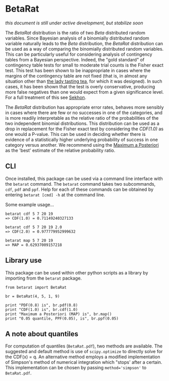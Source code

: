 
# BetaRat

_this document is still under active development, but stabilize soon_

The _BetaRat_ distribution is the ratio of two _Beta_ distributed random variables.
Since Bayesian analysis of a binomially distributed random variable naturally leads to the _Beta_ distribution, the _BetaRat_ distribution can be used as a way of comparing the binomially distributed random variables.
This can be particularly useful for considering analysis of contingency tables from a Bayesian perspective.
Indeed, the "gold standard" of contingency table tests for small to moderate trial counts is the Fisher exact test.
This test has been shown to be inappropriate in cases where the margins of the contingency table are not fixed (that is, in almost any situation other than [the lady tasting tea](http://en.wikipedia.org/wiki/Lady_tasting_tea), for which it was designed).
In such cases, it has been shown that the test is overly conservative, producing more false negatives than one would expect from a given significance level.
For a full treatment of this see [Sekhon](http://polmeth.wustl.edu/media/Paper/SekhonFisherTest.pdf).

The _BetaRat_ distribution has appropriate error rates, behaves more sensibly in cases where there are few or no successes in one of the categories, and is more readily interpretable as the relative ratio of the probabilities of the two independent binomial distributions.
This distribution can be used as a drop in replacement for the Fisher exact test by considering the _CDF(1.0)_ as one would a P-value.
This can be used in deciding whether there is evidence of a statistically higher underlying probability of success in one category versus another.
We recommend using the [Maximum a Posteriori](http://en.wikipedia.org/wiki/Maximum_a_posteriori_estimation) as the 'best' estimate of the relative probability ratio.


## CLI

Once installed, this package can be used via a command line interface with the `betarat` command.
The `betarat` command takes two subcommands, `cdf`, `pdf` and `ppf`.
Help for each of these commands can be obtained by entering `betarat [cmd] -h` at the command line.

Some example usage...

    betarat cdf 5 7 20 19
    => CDF(1.0) = 0.71149240327133

    betarat cdf 5 7 20 19 2.0
    => CDF(2.0) = 0.977779952999632

    betarat map 5 7 20 19
    => MAP = 0.62937009157218


## Library use

This package can be used within other python scripts as a library by importing from the `betarat` package.

    from betarat import BetaRat

    br = BetaRat(4, 5, 1, 9)

    print "PDF(0.8) is", br.pdf(0.8)
    print "CDF(1.0) is", br.cdf(1.0)
    print "Maximum a Posteriori (MAP) is", br.map()
    print "0.05 quantile, PPF(0.05), is", br.ppf(0.05)


## A note about quantiles

For computation of quantiles (`BetaRat.pdf`), two methods are available.
The suggested and default method is use of `scipy.optimize` to directly solve for the CDF(x) = q.
An alternative method employs a modified implementation of Simpson's method of numerical integration which "stops' after a certain.
This implementation can be chosen by passing `method='simpson'` to `BetaRat.pdf`.

